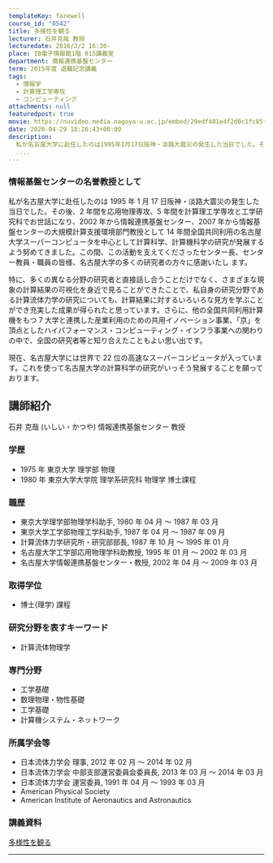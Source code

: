 ```yaml
---
templateKey: farewell
course_id: "0542"
title: 多様性を観る
lecturer: 石井克哉 教授
lecturedate: 2016/3/2 16:30-
place: IB電子情報館1階 015講義室
department: 情報連携基盤センター
term: 2015年度 退職記念講義
tags:
  - 情報学
  - 計算理工学専攻
  - コンピューティング
attachments: null
featuredpost: true
movie: https://nuvideo.media.nagoya-u.ac.jp/embed/29edf481e4f2d0c1fc85fc23326bebded165de92
date: 2020-04-29 18:26:43+00:00
description:
  私が名古屋大学に赴任したのは1995年1月17日阪神・淡路大震災の発生した当日でした。その後、2年間を応用物理専攻、5年間を計算理工学専攻と工学研究科でお世話になり、2002年から情報連携基盤センター、2007年から情報基盤センターの大規模計算支援環境部門教授として14年間全国共同利用の名古屋大学スーパーコンピュータを中心として計算科学、計算機科学の研究が発展するよう努めてきました。この間、こ
  ....
---
```


### 情報基盤センターの名誉教授として

私が名古屋大学に赴任したのは 1995 年 1 月 17 日阪神・淡路大震災の発生した当日でした。その後、2 年間を応用物理専攻、5 年間を計算理工学専攻と工学研究科でお世話になり、2002 年から情報連携基盤センター、2007 年から情報基盤センターの大規模計算支援環境部門教授として 14 年間全国共同利用の名古屋大学スーパーコンピュータを中心として計算科学、計算機科学の研究が発展するよう努めてきました。この間、この活動を支えてくださったセンター長、センター教員・職員の皆様、名古屋大学の多くの研究者の方々に感謝いたし ます。

特に、多くの異なる分野の研究者と直接話し合うことだけでなく、さまざまな現象の計算結果の可視化を身近で見ることができたことで、私自身の研究分野である計算流体力学の研究についても、計算結果に対するいろいろな見方を学ぶことができ充実した成果が得られたと思っています。さらに、他の全国共同利用計算機をもつ 7 大学と連携した産業利用のための共用イノベーション事業、「京」を頂点としたハイパフォーマンス・コンピューティング・インフラ事業への関わりの中で、全国の研究者等と知り合えたこともよい思い出です。

現在、名古屋大学には世界で 22 位の高速なスーパーコンピュータが入っています。これを使って名古屋大学の計算科学の研究がいっそう発展することを願っております。

## 講師紹介

石井 克哉 (いしい・かつや) 情報連携基盤センター 教授

### 学歴

- 1975 年 東京大学 理学部 物理
- 1980 年 東京大学大学院 理学系研究科 物理学 博士課程

### 職歴

- 東京大学理学部物理学科助手, 1980 年 04 月 ～ 1987 年 03 月
- 東京大学工学部物理工学科助手, 1987 年 04 月 ～ 1987 年 09 月
- 計算流体力学研究所・研究部部長, 1987 年 10 月 ～ 1995 年 01 月
- 名古屋大学工学部応用物理学科助教授, 1995 年 01 月 ～ 2002 年 03 月
- 名古屋大学情報連携基盤センター・教授, 2002 年 04 月 ～ 2009 年 03 月

### 取得学位

- 博士(理学) 課程

### 研究分野を表すキーワード

- 計算流体物理学

### 専門分野

- 工学基礎
- 数理物理・物性基礎
- 工学基礎
- 計算機システム・ネットワーク

### 所属学会等

- 日本流体力学会 理事, 2012 年 02 月 ～ 2014 年 02 月
- 日本流体力学会 中部支部運営委員会委員長, 2013 年 03 月 ～ 2014 年 03 月
- 日本流体力学会 運営委員, 1991 年 04 月 ～ 1993 年 03 月
- American Physical Society
- American Institute of Aeronautics and Astronautics

### 講義資料

[多様性を観る](https://ocw.nagoya-u.jp/files/542/document.pdf)

---

